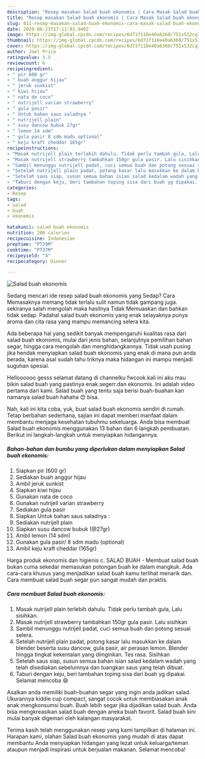 ```yaml
---
description: "Resep masakan Salad buah ekonomis | Cara Masak Salad buah ekonomis Yang Sedap"
title: "Resep masakan Salad buah ekonomis | Cara Masak Salad buah ekonomis Yang Sedap"
slug: 811-resep-masakan-salad-buah-ekonomis-cara-masak-salad-buah-ekonomis-yang-sedap
date: 2020-06-23T17:11:03.940Z
image: https://img-global.cpcdn.com/recipes/6d71f118e40a6360/751x532cq70/salad-buah-ekonomis-foto-resep-utama.jpg
thumbnail: https://img-global.cpcdn.com/recipes/6d71f118e40a6360/751x532cq70/salad-buah-ekonomis-foto-resep-utama.jpg
cover: https://img-global.cpcdn.com/recipes/6d71f118e40a6360/751x532cq70/salad-buah-ekonomis-foto-resep-utama.jpg
author: Joel Price
ratingvalue: 3.5
reviewcount: 6
recipeingredient:
- " pir 600 gr"
- " buah anggur hijau"
- " jeruk sunkist"
- " kiwi hijau"
- " nata de coco"
- " nutrijell varian strawberry"
- " gula pasir"
- " Untuk bahan saus saladnya "
- " nutrijell plain"
- " susu dancow bubuk 27gr"
- " lemon 14 sdm"
- " gula pasir 8 sdm madu optional"
- " keju kraft cheddar 165gr"
recipeinstructions:
- "Masak nutrijell plain terlebih dahulu. Tidak perlu tambah gula, Lalu sisihkan."
- "Masak nutrijell strawberry tambahkan 150gr gula pasir. Lalu sisihkan"
- "Sambil menunggu nutrijell padat, cuci semua buah dan potong sesuai selera."
- "Setelah nutrijell plain padat, potong kasar lalu masukkan ke dalam blender beserta susu dancow, gula pasir, air perasan lemon. Blender hingga tingkat kekentalan yang diinginkan. Tes rasa. Sisihkan"
- "Setelah saus siap, susun semua bahan isian salad kedalam wadah yang telah disediakan sebelumnya dan tuangkan saus yang telah dibuat."
- "Taburi dengan keju, beri tambahan toping sisa dari buah yg dipakai. Selamat mencoba 😄"
categories:
- Resep
tags:
- salad
- buah
- ekonomis

katakunci: salad buah ekonomis 
nutrition: 200 calories
recipecuisine: Indonesian
preptime: "PT29M"
cooktime: "PT37M"
recipeyield: "4"
recipecategory: Dinner

---
```



![Salad buah ekonomis](https://img-global.cpcdn.com/recipes/6d71f118e40a6360/751x532cq70/salad-buah-ekonomis-foto-resep-utama.jpg)

Sedang mencari ide resep salad buah ekonomis yang Sedap? Cara Memasaknya memang tidak terlalu sulit namun tidak gampang juga. sekiranya salah mengolah maka hasilnya Tidak Memuaskan dan bahkan tidak sedap. Padahal salad buah ekonomis yang enak selayaknya punya aroma dan cita rasa yang mampu memancing selera kita.

Ada beberapa hal yang sedikit banyak mempengaruhi kualitas rasa dari salad buah ekonomis, mulai dari jenis bahan, selanjutnya pemilihan bahan segar, hingga cara mengolah dan menghidangkannya. Tidak usah pusing jika hendak menyiapkan salad buah ekonomis yang enak di mana pun anda berada, karena asal sudah tahu triknya maka hidangan ini mampu menjadi suguhan spesial.

Helloooooo gesss selamat datang di channelku fwcook.kali ini aku mau bikin salad buah yang pastinya enak.segerr.dan ekonomis. Ini adalah video pertama dari kami. Salad buah yang tentu saja berisi buah-buahan kan namanya salad buah hahaha 😊 bisa.


Nah, kali ini kita coba, yuk, buat salad buah ekonomis sendiri di rumah. Tetap berbahan sederhana, sajian ini dapat memberi manfaat dalam membantu menjaga kesehatan tubuhmu sekeluarga. Anda bisa membuat Salad buah ekonomis menggunakan 13 bahan dan 6 langkah pembuatan. Berikut ini langkah-langkah untuk menyiapkan hidangannya.

<!--inarticleads1-->

##### Bahan-bahan dan bumbu yang diperlukan dalam menyiapkan Salad buah ekonomis:

1. Siapkan  pir (600 gr)
1. Sediakan  buah anggur hijau
1. Ambil  jeruk sunkist
1. Siapkan  kiwi hijau
1. Gunakan  nata de coco
1. Gunakan  nutrijell varian strawberry
1. Sediakan  gula pasir
1. Siapkan  Untuk bahan saus saladnya :
1. Sediakan  nutrijell plain
1. Siapkan  susu dancow bubuk (@27gr)
1. Ambil  lemon (14 sdm)
1. Gunakan  gula pasir/ 8 sdm madu (optional)
1. Ambil  keju kraft cheddar (165gr)


Harga produk ekonomis dan higienis c. SALAD BUAH - Membuat salad buah bukan cuma sekedar memasukan potongan buah ke dalam mangkuk. Ada cara-cara khusus yang menjadikan salad buah kamu terlihat menarik dan. Cara membuat salad buah segar pun sangat mudah dan praktis. 

<!--inarticleads2-->

##### Cara membuat Salad buah ekonomis:

1. Masak nutrijell plain terlebih dahulu. Tidak perlu tambah gula, Lalu sisihkan.
1. Masak nutrijell strawberry tambahkan 150gr gula pasir. Lalu sisihkan
1. Sambil menunggu nutrijell padat, cuci semua buah dan potong sesuai selera.
1. Setelah nutrijell plain padat, potong kasar lalu masukkan ke dalam blender beserta susu dancow, gula pasir, air perasan lemon. Blender hingga tingkat kekentalan yang diinginkan. Tes rasa. Sisihkan
1. Setelah saus siap, susun semua bahan isian salad kedalam wadah yang telah disediakan sebelumnya dan tuangkan saus yang telah dibuat.
1. Taburi dengan keju, beri tambahan toping sisa dari buah yg dipakai. Selamat mencoba 😄


Asalkan anda memiliki buah-buahan segar yang ingin anda jadikan salad. Ukurannya kiddie cup compact, sangat cocok untuk membiasakan anak anak mengkonsumsi buah. Buah lebih segar jika dijadikan salad buah. Anda bisa mengkreasikan salad buah dengan aneka buah favorit. Salad buah kini mulai banyak digemari oleh kalangan masyarakat. 

Terima kasih telah menggunakan resep yang kami tampilkan di halaman ini. Harapan kami, olahan Salad buah ekonomis yang mudah di atas dapat membantu Anda menyiapkan hidangan yang lezat untuk keluarga/teman ataupun menjadi inspirasi untuk berjualan makanan. Selamat mencoba!
